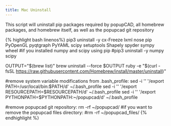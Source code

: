 ```yaml
---
title: Mac Uninstall
---
```


This script will uninstall pip packages required by popupCAD, all homebrew packages, and homebrew itself, as well as the popupcad git repository

{% highlight bash linenos%}
pip3 uninstall -y cx-Freeze lxml nose pip PyOpenGL pyqtgraph PyYAML scipy setuptools Shapely spyder sympy wheel
#if you installed numpy and scipy using pip
#pip3 uninstall -y numpy scipy

OUTPUT="$(brew list)"
brew uninstall --force $OUTPUT
ruby -e "$(curl -fsSL https://raw.githubusercontent.com/Homebrew/install/master/uninstall)"

#remove system variable modifications from .bash_profile:
sed -i '' '/export PATH=\/usr\/local\/bin:\$PATH/d' ~/.bash_profile
sed -i '' '/export RESOURCEPATH=\$RESOURCEPATH/d' ~/.bash_profile
sed -i '' '/export PYTHONPATH=\$PYTHONPATH:~\/popupcad/d' ~/.bash_profile

#remove popupcad git repository:
rm -rf ~/popupcad/
#if you want to remove the popupcad files directory:
#rm -rf ~/popupcad_files/
{% endhighlight %}

<!--
brew uninstall pyside python3 openssl mpfr qt readline shiboken sqlite xz libmpc isl gmp geos gdbm gcc cmake cloog gcc gdbm geos gmp isl libmpc mpfr openssl python3 readline sqlite xz
cd
nano .bash_profile
nano ~/.bash_profile 
-->